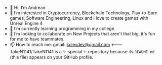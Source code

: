 - 👋 Hi, I’m Andrean
- 👀 I’m interested in Cryptocurrency, Blockchain Technology, Play-to-Earn games, Software Engineering, Linux and i love to create games with Unreal Engine 4
- 🌱 I’m currently learning programming in my college.
- 💞️ I’m looking to collaborate on New Projects that aren't that big, it's fun for me to have teammates.
- 📫 How to reach me: gmail: kolevdev@gmail.com <---
TakeN1141/TakeN1141 is a ✨ special ✨ repository because its `README.md` (this file) appears on your GitHub profile.
